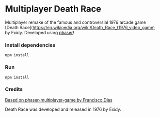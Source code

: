 Multiplayer Death Race
===

Multiplayer remake of the famous and controversial 1976 arcade game [Death Race](https://en.wikipedia.org/wiki/Death_Race_(1976_video_game) by Exidy. Developed using [phaser](http://phaser.io/)!



### Install dependencies
```
npm install
```

### Run
```
npm install
```

### Credits

[Based on phaser-multiplayer-game by Francisco Dias](https://github.com/fbaiodias/phaser-multiplayer-game)

Death Race was developed and released in 1976 by Exidy.
